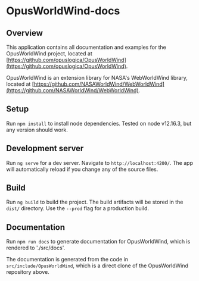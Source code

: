 # OpusWorldWind-docs

## Overview

This application contains all documentation and examples for the OpusWorldWind project, located at [https://github.com/opuslogica/OpusWorldWind](https://github.com/opuslogica/OpusWorldWind).

OpusWorldWind is an extension library for NASA's WebWorldWind library, located at [https://github.com/NASAWorldWind/WebWorldWind](https://github.com/NASAWorldWind/WebWorldWind).

## Setup

Run `npm install` to install node dependencies. Tested on node v12.16.3, but any version should work.

## Development server

Run `ng serve` for a dev server. Navigate to `http://localhost:4200/`. The app will automatically reload if you change any of the source files.

## Build

Run `ng build` to build the project. The build artifacts will be stored in the `dist/` directory. Use the `--prod` flag for a production build.

## Documentation

Run `npm run docs` to generate documentation for OpusWorldWind, which is rendered to './src/docs'.

The documentation is generated from the code in `src/include/OpusWorldWind`, which is a direct clone of the OpusWorldWind repository above.